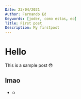 ```yaml
---
Date: 23/04/2021
Author: Fernando Ed
Keywords: [joder, como estas, eo]
Title: First post
Description: My firstpost
---
```


# Hello

This is a sample post 😳

## lmao

- o
